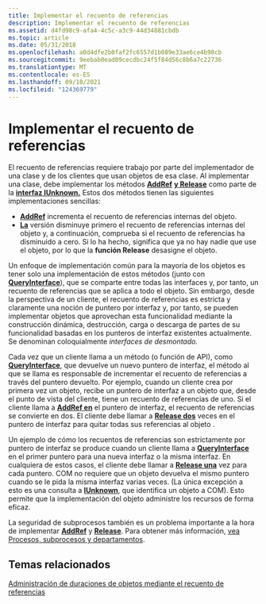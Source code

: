 ```yaml
---
title: Implementar el recuento de referencias
description: Implementar el recuento de referencias
ms.assetid: d4fd98c9-afa4-4c5c-a3c9-44d34881cbdb
ms.topic: article
ms.date: 05/31/2018
ms.openlocfilehash: a0d4dfe2b0faf2fc6557d1b089e33ae6ce4b98cb
ms.sourcegitcommit: 9eebab0ead09cecdbc24f5f84d56c8b6a7c22736
ms.translationtype: MT
ms.contentlocale: es-ES
ms.lasthandoff: 09/10/2021
ms.locfileid: "124369779"
---
```

# <a name="implementing-reference-counting"></a>Implementar el recuento de referencias

El recuento de referencias requiere trabajo por parte del implementador de una clase y de los clientes que usan objetos de esa clase. Al implementar una clase, debe implementar los métodos [**AddRef**](/windows/win32/api/unknwn/nf-unknwn-iunknown-addref) [**y Release**](/windows/win32/api/unknwn/nf-unknwn-iunknown-release) como parte de la [**interfaz IUnknown.**](/windows/desktop/api/Unknwn/nn-unknwn-iunknown) Estos dos métodos tienen las siguientes implementaciones sencillas:

-   [**AddRef**](/windows/win32/api/unknwn/nf-unknwn-iunknown-addref) incrementa el recuento de referencias internas del objeto.
-   [**La**](/windows/win32/api/unknwn/nf-unknwn-iunknown-release) versión disminuye primero el recuento de referencias internas del objeto y, a continuación, comprueba si el recuento de referencias ha disminuido a cero. Si lo ha hecho, significa que ya no hay nadie que use el objeto, por lo que la **función Release** desasigne el objeto.

Un enfoque de implementación común para la mayoría de los objetos es tener solo una implementación de estos métodos (junto con [**QueryInterface**](/windows/desktop/api/Unknwn/nf-unknwn-iunknown-queryinterface(q))), que se comparte entre todas las interfaces y, por tanto, un recuento de referencias que se aplica a todo el objeto. Sin embargo, desde la perspectiva de un cliente, el recuento de referencias es estricta y claramente una noción de puntero por interfaz y, por tanto, se pueden implementar objetos que aprovechan esta funcionalidad mediante la construcción dinámica, destrucción, carga o descarga de partes de su funcionalidad basadas en los punteros de interfaz existentes actualmente. Se denominan coloquialmente *interfaces de desmontado.*

Cada vez que un cliente llama a un método (o función de API), como [**QueryInterface**](/windows/desktop/api/Unknwn/nf-unknwn-iunknown-queryinterface(q)), que devuelve un nuevo puntero de interfaz, el método al que se llama es responsable de incrementar el recuento de referencias a través del puntero devuelto. Por ejemplo, cuando un cliente crea por primera vez un objeto, recibe un puntero de interfaz a un objeto que, desde el punto de vista del cliente, tiene un recuento de referencias de uno. Si el cliente llama a [**AddRef en**](/windows/win32/api/unknwn/nf-unknwn-iunknown-addref) el puntero de interfaz, el recuento de referencias se convierte en dos. El cliente debe llamar a [**Release dos**](/windows/win32/api/unknwn/nf-unknwn-iunknown-release) veces en el puntero de interfaz para quitar todas sus referencias al objeto .

Un ejemplo de cómo los recuentos de referencias son estrictamente por puntero de interfaz se produce cuando un cliente llama a [**QueryInterface**](/windows/desktop/api/Unknwn/nf-unknwn-iunknown-queryinterface(q)) en el primer puntero para una nueva interfaz o la misma interfaz. En cualquiera de estos casos, el cliente debe llamar a [**Release una**](/windows/win32/api/unknwn/nf-unknwn-iunknown-release) vez para cada puntero. COM no requiere que un objeto devuelva el mismo puntero cuando se le pida la misma interfaz varias veces. (La única excepción a esto es una consulta a [**IUnknown**](/windows/desktop/api/Unknwn/nn-unknwn-iunknown), que identifica un objeto a COM). Esto permite que la implementación del objeto administre los recursos de forma eficaz.

La seguridad de subprocesos también es un problema importante a la hora de implementar [**AddRef**](/windows/win32/api/unknwn/nf-unknwn-iunknown-addref) y [**Release**](/windows/win32/api/unknwn/nf-unknwn-iunknown-release). Para obtener más información, [vea Procesos, subprocesos y departamentos](processes--threads--and-apartments.md).

## <a name="related-topics"></a>Temas relacionados

<dl> <dt>

[Administración de duraciones de objetos mediante el recuento de referencias](managing-object-lifetimes-through-reference-counting.md)
</dt> </dl>

 

 